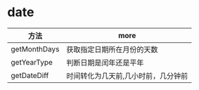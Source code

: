 # date

| 方法         | more                                |
| ------------ | ----------------------------------- |
| getMonthDays | 获取指定日期所在月份的天数          |
| getYearType  | 判断日期是闰年还是平年              |
| getDateDiff  | 时间转化为几天前,几小时前，几分钟前 |